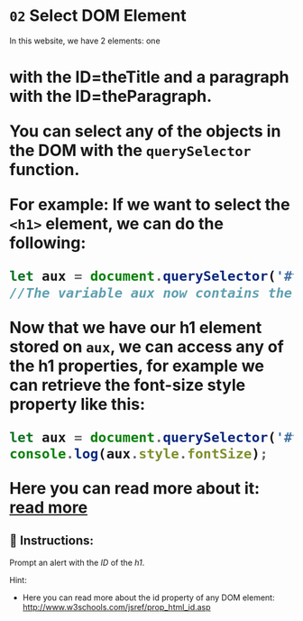 # `02` Select DOM Element

In this website, we have 2 elements: one <H1> with the ID=theTitle and a paragraph with the ID=theParagraph.

You can select any of the objects in the DOM with the `querySelector` function. 

For example: If we want to select the `<h1>` element, we can do the following:

```js
let aux = document.querySelector('#theTitle');
//The variable aux now contains the H1 DOM element inside.
```

Now that we have our h1 element stored on `aux`, we can access any of the h1 properties, for example we can retrieve the font-size style property like this:

```js
let aux = document.querySelector('#theTitle');
console.log(aux.style.fontSize);
```

Here you can read more about it: [read more](https://www.w3schools.com/jsref/prop_style_fontsize.asp)

## 📝 Instructions:

Prompt an alert with the *ID* of the *h1*.

Hint:
- Here you can read more about the id property of any DOM element: http://www.w3schools.com/jsref/prop_html_id.asp